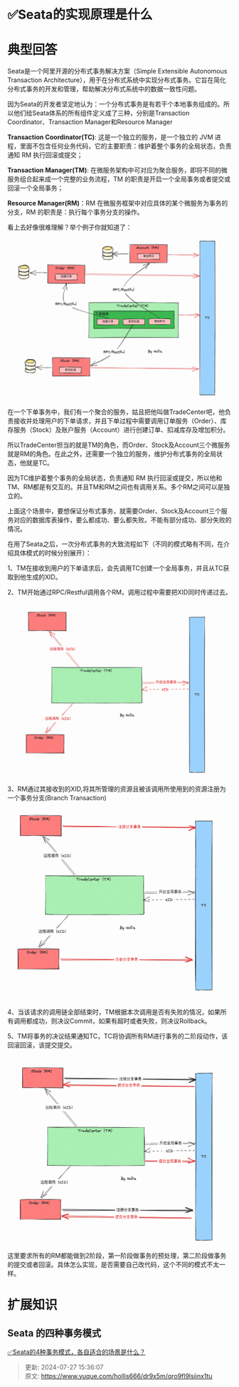 # ✅Seata的实现原理是什么

# 典型回答


Seata是一个阿里开源的分布式事务解决方案（Simple Extensible Autonomous Transaction Architecture），用于在分布式系统中实现分布式事务。它旨在简化分布式事务的开发和管理，帮助解决分布式系统中的数据一致性问题。



因为Seata的开发者坚定地认为：一个分布式事务是有若干个本地事务组成的。所以他们给Seata体系的所有组件定义成了三种，分别是Transaction Coordinator、Transaction Manager和Resource Manager



**Transaction Coordinator(TC)**:  这是一个独立的服务，是一个独立的 JVM 进程，里面不包含任何业务代码，它的主要职责：维护着整个事务的全局状态，负责通知 RM 执行回滚或提交；



**Transaction Manager(TM)**: 在微服务架构中可对应为聚合服务，即将不同的微服务组合起来成一个完整的业务流程，TM 的职责是开启一个全局事务或者提交或回滚一个全局事务；



**Resource Manager(RM)**：RM 在微服务框架中对应具体的某个微服务为事务的分支，RM 的职责是：执行每个事务分支的操作。



看上去好像很难理解？举个例子你就知道了：



![1691212535940-51d90d22-ad71-4274-a632-1ad27d661aa1.png](./img/v-jMefluD4cQaBvT/1691212535940-51d90d22-ad71-4274-a632-1ad27d661aa1-309068.png)



在一个下单事务中，我们有一个聚合的服务，姑且把他叫做TradeCenter吧，他负责接收并处理用户的下单请求，并且下单过程中需要调用订单服务（Order）、库存服务（Stock）及账户服务（Account）进行创建订单、扣减库存及增加积分。



所以TradeCenter担当的就是TM的角色，而Order、Stock及Account三个微服务就是RM的角色。在此之外，还需要一个独立的服务，维护分布式事务的全局状态，他就是TC。



因为TC维护着整个事务的全局状态，负责通知 RM 执行回滚或提交，所以他和TM、RM都是有交互的。并且TM和RM之间也有调用关系。多个RM之间可以是独立的。



上面这个场景中，要想保证分布式事务，就需要Order、Stock及Account三个服务对应的数据库表操作，要么都成功、要么都失败。不能有部分成功、部分失败的情况。



在用了Seata之后，一次分布式事务的大致流程如下（不同的模式略有不同，在介绍具体模式的时候分别展开）：



1、TM在接收到用户的下单请求后，会先调用TC创建一个全局事务，并且从TC获取到他生成的XID。



2、TM开始通过RPC/Restful调用各个RM，调用过程中需要把XID同时传递过去。



![1691213549843-0ba2065e-cdeb-4341-89f7-3e27c2af14af.png](./img/v-jMefluD4cQaBvT/1691213549843-0ba2065e-cdeb-4341-89f7-3e27c2af14af-402520.png)



3、RM通过其接收到的XID,将其所管理的资源且被该调用所使用到的资源注册为一个事务分支(Branch Transaction)



![1691213610596-d9084b3b-74a8-4f12-abcf-990717d93060.png](./img/v-jMefluD4cQaBvT/1691213610596-d9084b3b-74a8-4f12-abcf-990717d93060-743555.png)



4、当该请求的调用链全部结束时，TM根据本次调用是否有失败的情况，如果所有调用都成功，则决议Commit，如果有超时或者失败，则决议Rollback。



5、TM将事务的决议结果通知TC，TC将协调所有RM进行事务的二阶段动作，该回滚回滚，该提交提交。



![1691213685250-ac8f2f0b-90d3-4f8f-a12f-892732f7c237.png](./img/v-jMefluD4cQaBvT/1691213685250-ac8f2f0b-90d3-4f8f-a12f-892732f7c237-783465.png)<font style="color:rgb(36, 41, 46);">  
</font>

这里要求所有的RM都能做到2阶段，第一阶段做事务的预处理，第二阶段做事务的提交或者回滚。具体怎么实现，是否需要自己改代码，这个不同的模式不太一样。





# 扩展知识


## Seata 的四种事务模式


[✅Seata的4种事务模式，各自适合的场景是什么？](https://www.yuque.com/hollis666/dr9x5m/cx86tg6tdhmz1dm9)







> 更新: 2024-07-27 15:36:07  
> 原文: <https://www.yuque.com/hollis666/dr9x5m/qro9fl9lsiinx1tu>